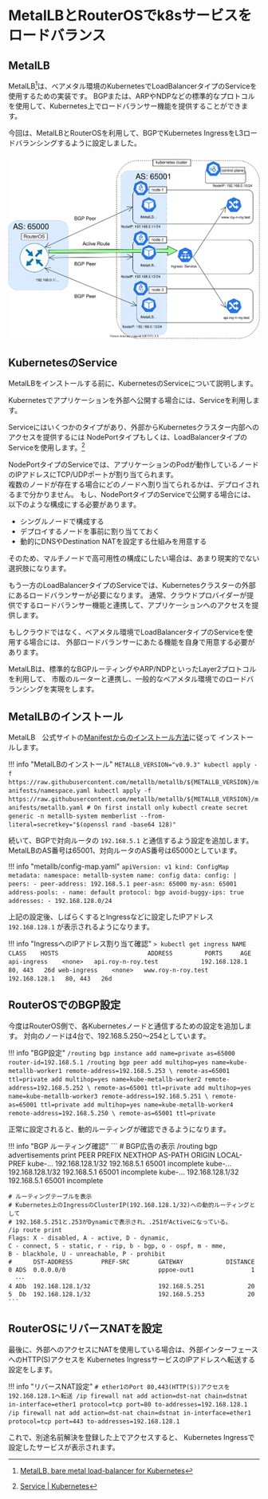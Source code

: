 # MetalLBとRouterOSでk8sサービスをロードバランス

## MetalLB
MetalLB[^2]は、ベアメタル環境のKubernetesでLoadBalancerタイプのServiceを使用するための実装です。
BGPまたは、ARPやNDPなどの標準的なプロトコルを使用して、Kubernetes上でロードバランサー機能を提供することができます。

今回は、MetalLBとRouterOSを利用して、BGPでKubernetes IngressをL3ロードバランシングするように設定しました。

![](/imgs/routeros_kube_metallb.svg)

## KubernetesのService

MetalLBをインストールする前に、KubernetesのServiceについて説明します。

Kubernetesでアプリケーションを外部へ公開する場合には、Serviceを利用します。

Serviceにはいくつかのタイプがあり、外部からKubernetesクラスター内部へのアクセスを提供するには
NodePortタイプもしくは、LoadBalancerタイプのServiceを使用します。[^1]

NodePortタイプのServiceでは、アプリケーションのPodが動作しているノードのIPアドレスにTCP/UDPポートが割り当てられます。  
複数のノードが存在する場合にどのノードへ割り当てられるかは、デプロイされるまで分かりません。
もし、NodePortタイプのServiceで公開する場合には、以下のような構成にする必要があります。

* シングルノードで構成する  
* デプロイするノードを事前に割り当てておく  
* 動的にDNSやDestination NATを設定する仕組みを用意する  

そのため、マルチノードで高可用性の構成にしたい場合は、あまり現実的でない選択肢になります。  


もう一方のLoadBalancerタイプのServiceでは、Kubernetesクラスターの外部にあるロードバランサーが必要になります。
通常、クラウドプロバイダーが提供でするロードバランサー機能と連携して、アプリケーションへのアクセスを提供します。

もしクラウドではなく、ベアメタル環境でLoadBalancerタイプのServiceを使用する場合には、
外部ロードバランサーにあたる機能を自身で用意する必要があります。

MetalLBは、標準的なBGPルーティングやARP/NDPといったLayer2プロトコルを利用して、
市販のルーターと連携し、一般的なベアメタル環境でのロードバランシングを実現をします。

## MetalLBのインストール

MetalLB　公式サイトの[Manifestからのインストール方法](https://metallb.universe.tf/installation/#installation-by-manifest)に従って
インストールします。

!!! info "MetalLBのインストール"
    ```
    METALLB_VERSION="v0.9.3"
    kubectl apply -f https://raw.githubusercontent.com/metallb/metallb/${METALLB_VERSION}/manifests/namespace.yaml
    kubectl apply -f https://raw.githubusercontent.com/metallb/metallb/${METALLB_VERSION}/manifests/metallb.yaml
    # On first install only
    kubectl create secret generic -n metallb-system memberlist --from-literal=secretkey="$(openssl rand -base64 128)"
    ```

続いて、BGPで対向ルータの `192.168.5.1` と通信するよう設定を追加します。
MetalLBのAS番号は65001、対向ルータのAS番号は65000としています。

!!! info "metallb/config-map.yaml"
    ```
    apiVersion: v1
    kind: ConfigMap
    metadata:
      namespace: metallb-system
      name: config
    data:
      config: |
        peers:
        - peer-address: 192.168.5.1
          peer-asn: 65000
          my-asn: 65001
        address-pools:
        - name: default
          protocol: bgp
          avoid-buggy-ips: true
          addresses:
          - 192.168.128.0/24
    ```

上記の設定後、しばらくするとIngressなどに設定したIPアドレス `192.168.128.1` が表示されるようになります。

!!! info "IngressへのIPアドレス割り当て確認"
    ```
    > kubectl get ingress
    NAME           CLASS    HOSTS                         ADDRESS         PORTS     AGE
    api-ingress    <none>   api.roy-n-roy.test            192.168.128.1   80, 443   26d
    web-ingress    <none>   www.roy-n-roy.test            192.168.128.1   80, 443   26d
    ```


## RouterOSでのBGP設定

今度はRouterOS側で、各Kubernetesノードと通信するための設定を追加します。
対向のノードは4台で、192.168.5.250～254としています。

!!! info "BGP設定"
    ```
    /routing bgp instance
    add name=private as=65000 router-id=192.168.5.1
    /routing bgp peer
    add multihop=yes name=kube-metallb-worker1 remote-address=192.168.5.253 \
        remote-as=65001 ttl=private
    add multihop=yes name=kube-metallb-worker2 remote-address=192.168.5.252 \
        remote-as=65001 ttl=private
    add multihop=yes name=kube-metallb-worker3 remote-address=192.168.5.251 \
        remote-as=65001 ttl=private
    add multihop=yes name=kube-metallb-worker4 remote-address=192.168.5.250 \
        remote-as=65001 ttl=private
    ```


正常に設定されると、動的ルーティングが確認できるようになります。


!!! info "BGP ルーティング確認"
    ```
    # BGP広告の表示
    /routing bgp advertisements print
    PEER     PREFIX               NEXTHOP          AS-PATH                          ORIGIN     LOCAL-PREF
    kube-... 192.168.128.1/32     192.168.5.1      65001                            incomplete
    kube-... 192.168.128.1/32     192.168.5.1      65001                            incomplete
    kube-... 192.168.128.1/32     192.168.5.1      65001                            incomplete

    # ルーティングテーブルを表示
    # Kubernetes上のIngressのClusterIP(192.168.128.1/32)への動的ルーティングとして
    # 192.168.5.251と.253がDynamicで表示され、.251がActiveになっている。
    /ip route print  
    Flags: X - disabled, A - active, D - dynamic, 
    C - connect, S - static, r - rip, b - bgp, o - ospf, m - mme, 
    B - blackhole, U - unreachable, P - prohibit 
    #      DST-ADDRESS        PREF-SRC        GATEWAY            DISTANCE
    0 ADS  0.0.0.0/0                          pppoe-out1                1
      ･･･
    4 ADb  192.168.128.1/32                   192.168.5.251            20
    5  Db  192.168.128.1/32                   192.168.5.253            20
    ```

## RouterOSにリバースNATを設定

最後に、外部へのアクセスにNATを使用している場合は、外部インターフェースへのHTTP(S)アクセスを
Kubernetes IngressサービスのIPアドレスへ転送する設定をします。

!!! info "リバースNAT設定"
    ```
    # ether1のPort 80,443(HTTP(S))アクセスを192.168.128.1へ転送
    /ip firewall nat add action=dst-nat chain=dstnat in-interface=ether1 protocol=tcp port=80 to-addresses=192.168.128.1
    /ip firewall nat add action=dst-nat chain=dstnat in-interface=ether1 protocol=tcp port=443 to-addresses=192.168.128.1
    ```

これで、別途名前解決を登録した上でアクセスすると、
Kubernetes Ingressで設定したサービスが表示されます。

[^1]: [Service | Kubernetes](https://kubernetes.io/ja/docs/concepts/services-networking/service/)
[^2]: [MetalLB, bare metal load-balancer for Kubernetes](https://metallb.universe.tf/)
